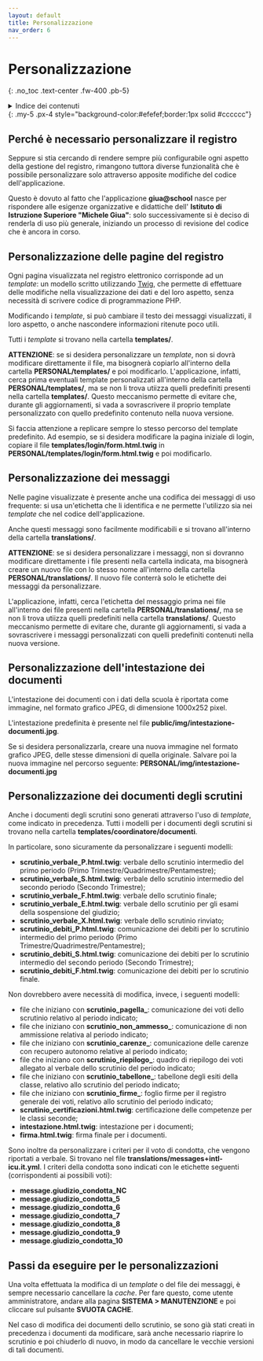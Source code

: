 ```yaml
---
layout: default
title: Personalizzazione
nav_order: 6
---
```


# Personalizzazione
{: .no_toc .text-center .fw-400 .pb-5}

<details markdown="block">
  <summary>Indice dei contenuti</summary>
  {: .text-delta .text-center}
1. TOC
{:toc}
</details>
{: .my-5 .px-4 style="background-color:#efefef;border:1px solid #cccccc"}

## Perché è necessario personalizzare il registro

Seppure si stia cercando di rendere sempre più configurabile ogni aspetto della gestione del registro,
rimangono tuttora diverse funzionalità che è possibile personalizzare solo attraverso apposite
modifiche del codice dell'applicazione.

Questo è dovuto al fatto che l'applicazione **giua@school** nasce
per rispondere alle esigenze organizzative e didattiche dell'
**Istituto di Istruzione Superiore "Michele Giua"**: solo successivamente
si è deciso di renderla di uso più generale, iniziando un processo di revisione
del codice che è ancora in corso.


## Personalizzazione delle pagine del registro

Ogni pagina visualizzata nel registro elettronico corrisponde ad un _template_: un modello
scritto utilizzando [Twig](https://twig.symfony.com/), che permette di effettuare delle
modifiche nella visualizzazione dei dati e del loro aspetto, senza necessità di
scrivere codice di programmazione PHP.

Modificando i _template_, si può cambiare il testo dei messaggi visualizzati, il loro aspetto,
o anche nascondere informazioni ritenute poco utili.

Tutti i _template_ si trovano nella cartella **templates/**.

**ATTENZIONE**: se si desidera personalizzare un _template_, non si dovrà modificare direttamente il file,
ma bisognerà copiarlo all'interno della cartella **PERSONAL/templates/** e poi modificarlo.
L'applicazione, infatti, cerca prima eventuali template personalizzati all'interno della cartella **PERSONAL/templates/**,
ma se non li trova utiizza quelli predefiniti presenti nella cartella **templates/**.
Questo meccanismo permette di evitare che, durante gli aggiornamenti, si vada a sovrascrivere
il proprio template personalizzato con quello predefinito contenuto nella nuova versione.

Si faccia attenzione a replicare sempre lo stesso percorso del template predefinito.
Ad esempio, se si desidera modificare la pagina iniziale di login, copiare il file
**templates/login/form.html.twig** in **PERSONAL/templates/login/form.html.twig** e poi
modificarlo.


## Personalizzazione dei messaggi

Nelle pagine visualizzate è presente anche una codifica dei messaggi di uso frequente:
si usa un'etichetta che li identifica e ne permette l'utilizzo sia nei _template_ che nel codice
dell'applicazione.

Anche questi messaggi sono facilmente modificabili e si trovano all'interno della
cartella **translations/**.

**ATTENZIONE**: se si desidera personalizzare i messaggi, non si dovranno modificare direttamente
i file presenti nella cartella indicata,
ma bisognerà creare un nuovo file con lo stesso nome all'interno della cartella **PERSONAL/translations/**.
Il nuovo file conterrà solo le etichette dei messaggi da personalizzare.

L'applicazione, infatti, cerca l'etichetta del messaggio prima nei file all'interno dei file
presenti nella cartella **PERSONAL/translations/**,
ma se non li trova utiizza quelli predefiniti nella cartella **translations/**.
Questo meccanismo permette di evitare che, durante gli aggiornamenti, si vada a sovrascrivere
i messaggi personalizzati con quelli predefiniti contenuti nella nuova versione.


## Personalizzazione dell'intestazione dei documenti

L'intestazione dei documenti con i dati della scuola è riportata come immagine,
nel formato grafico JPEG, di dimensione 1000x252 pixel.

L'intestazione predefinita è presente nel file **public/img/intestazione-documenti.jpg**.

Se si desidera personalizzarla, creare una nuova immagine nel formato grafico JPEG, delle stesse
dimensioni di quella originale. Salvare poi la nuova immagine nel percorso seguente:
**PERSONAL/img/intestazione-documenti.jpg**


## Personalizzazione dei documenti degli scrutini

Anche i documenti degli scrutini sono generati attraverso l'uso di _template_, come indicato
in precedenza.
Tutti i modelli per i documenti degli scrutini si trovano nella cartella **templates/coordinatore/documenti**.

In particolare, sono sicuramente da personalizzare i seguenti modelli:
  - **scrutinio_verbale_P.html.twig**: verbale dello scrutinio intermedio del primo periodo (Primo Trimestre/Quadrimestre/Pentamestre);
  - **scrutinio_verbale_S.html.twig**: verbale dello scrutinio intermedio del secondo periodo (Secondo Trimestre);
  - **scrutinio_verbale_F.html.twig**: verbale dello scrutinio finale;
  - **scrutinio_verbale_E.html.twig**: verbale dello scrutinio per gli esami della sospensione del giudizio;
  - **scrutinio_verbale_X.html.twig**: verbale dello scrutinio rinviato;
  - **scrutinio_debiti_P.html.twig**: comunicazione dei debiti per lo scrutinio intermedio del primo periodo (Primo Trimestre/Quadrimestre/Pentamestre);
  - **scrutinio_debiti_S.html.twig**: comunicazione dei debiti per lo scrutinio intermedio del secondo periodo (Secondo Trimestre);
  - **scrutinio_debiti_F.html.twig**: comunicazione dei debiti per lo scrutinio finale.

Non dovrebbero avere necessità di modifica, invece, i seguenti modelli:
  - file che iniziano con **scrutinio_pagella_**: comunicazione dei voti dello scrutinio relativo al periodo indicato;
  - file che iniziano con **scrutinio_non_ammesso_**: comunicazione di non ammissione relativa al periodo indicato;
  - file che iniziano con **scrutinio_carenze_**: comunicazione delle carenze con recupero autonomo relative al periodo indicato;
  - file che iniziano con **scrutinio_riepilogo_**: quadro di riepilogo dei voti allegato al verbale dello scrutinio del periodo indicato;
  - file che iniziano con **scrutinio_tabellone_**: tabellone degli esiti della classe, relativo allo scrutinio del periodo indicato;
  - file che iniziano con **scrutinio_firme_**: foglio firme per il registro generale dei voti, relativo allo scrutinio del periodo indicato;
  - **scrutinio_certificazioni.html.twig**: certificazione delle competenze per le classi seconde;
  - **intestazione.html.twig**: intestazione per i documenti;
  - **firma.html.twig**: firma finale per i documenti.

Sono inoltre da personalizzare i criteri per il voto di condotta, che vengono riportati a verbale.
Si trovano nel file **translations/messages+intl-icu.it.yml**.
I criteri della condotta sono indicati con le etichette seguenti (corrispondenti ai possibili voti):
  - **message.giudizio_condotta_NC**
  - **message.giudizio_condotta_5**
  - **message.giudizio_condotta_6**
  - **message.giudizio_condotta_7**
  - **message.giudizio_condotta_8**
  - **message.giudizio_condotta_9**
  - **message.giudizio_condotta_10**


## Passi da eseguire per le personalizzazioni

Una volta effettuata la modifica di un _template_ o del file dei messaggi, è sempre necessario cancellare
la _cache_. Per fare questo, come utente amministratore, andare alla pagina **SISTEMA > MANUTENZIONE**
e poi cliccare sul pulsante **SVUOTA CACHE**.

Nel caso di modifica dei documenti dello scrutinio, se sono già stati creati in precedenza i
documenti da modificare, sarà anche necessario riaprire lo scrutinio e poi chiuderlo di nuovo, in modo
da cancellare le vecchie versioni di tali documenti.
